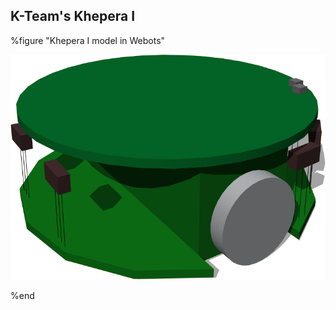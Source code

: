 ## K-Team's Khepera I

%figure "Khepera I model in Webots"

![model.png](images/robots/khepera1/model.png)

%end
